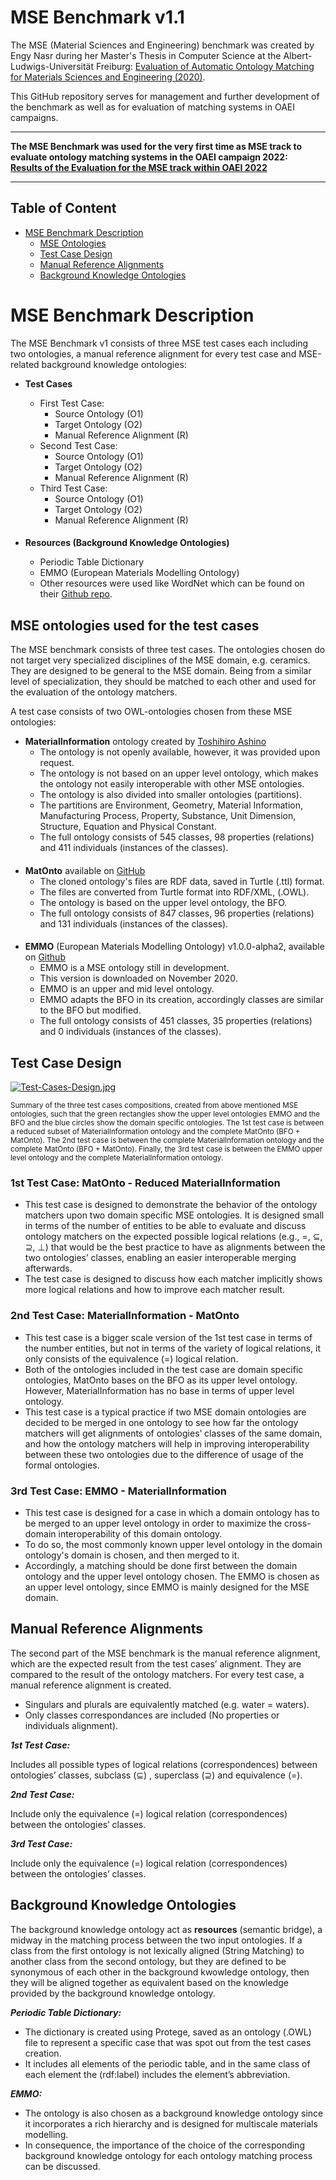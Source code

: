 # MSE Benchmark v1.1

The MSE (Material Sciences and Engineering) benchmark was created by Engy Nasr during her Master's Thesis in Computer Science at the 
Albert-Ludwigs-Universität Freiburg:
[Evaluation of Automatic Ontology Matching for Materials Sciences and Engineering (2020)](https://ad-publications.cs.uni-freiburg.de/theses/Master_Engy_Nasr_2020.pdf). 

This GitHub repository serves for management and further development of the benchmark as well as for evaluation of matching systems in OAEI campaigns. 

----

**The MSE Benchmark was used for the very first time as MSE track to evaluate ontology matching systems in the OAEI campaign 2022:**  
[**Results of the Evaluation for the MSE track within OAEI 2022**](Results/OAEI2022/OAEI2022_results.md)

----

## Table of Content

- [MSE Benchmark Description](#msebenchmarkdescription)
    - [MSE Ontologies](#mseontologies)
    - [Test Case Design](#testcases)
    - [Manual Reference Alignments](#manualreferencealignments)
    - [Background Knowledge Ontologies](#backgroundknowledgeontologies)


<a name="msebenchmarkdescription"/>  

# MSE Benchmark Description
The MSE Benchmark v1 consists of three MSE test cases each including two ontologies, a manual reference alignment for every test case and MSE-related background knowledge ontologies:

- **Test Cases**
    - First Test Case: 
        - Source Ontology (O1)
        - Target Ontology (O2)
        - Manual Reference Alignment (R) 
    - Second Test Case: 
        - Source Ontology (O1)
        - Target Ontology (O2)
        - Manual Reference Alignment (R)
    - Third Test Case: 
        - Source Ontology (O1)
        - Target Ontology (O2)
        - Manual Reference Alignment (R)  
        ####

- **Resources (Background Knowledge Ontologies)**
    - Periodic Table Dictionary
    - EMMO (European Materials Modelling Ontology)
    - Other resources were used like WordNet which can be found on their [Github repo](https://github.com/AgreementMakerLight/AML-Project/tree/master/AgreementMakerLight/store/knowledge).

<a name="mseontologies"/>  

## MSE ontologies used for the test cases

The MSE benchmark consists of three test cases. The ontologies chosen do not target very specialized disciplines of the MSE domain, e.g. ceramics. They are designed to be general to the MSE domain. Being from a similar level of specialization, they should be matched to each other and used for the evaluation of the ontology matchers.

A test case consists of two OWL-ontologies chosen from these MSE ontologies:

 - **MaterialInformation** ontology created by [Toshihiro Ashino](https://pdfs.semanticscholar.org/7f0a/d9346c8664bbb9e7d60c1efbd663a7790cdb.pdf?_ga=2.38778980.631833280.1600761428-1848885946.1600761428)
   - The ontology is not openly available, however, it was provided upon request. 
   - The ontology is not based on an upper level ontology, which makes the ontology not easily interoperable with other MSE ontologies. 
   - The ontology is also divided into smaller ontologies (partitions). 
   - The partitions are Environment, Geometry, Material Information, Manufacturing Process, Property, Substance, Unit Dimension, Structure, Equation and Physical Constant. 
   - The full ontology consists of 545 classes, 98 properties (relations) and 411 individuals (instances of the classes).
####
 - **MatOnto** available on [GitHub](https://github.com/inovexcorp/MatOnto-Ontologies)
   - The cloned ontology's files are RDF data, saved in Turtle (.ttl) format. 
   - The files are converted from Turtle format into RDF/XML, (.OWL).
   - The ontology is based on the upper level ontology, the BFO. 
   - The full ontology consists of 847 classes, 96 properties (relations) and 131 individuals (instances of the classes).
####
- **EMMO** (European Materials Modelling Ontology) v1.0.0-alpha2, available on [Github](https://github.com/emmo-repo/EMMO/tree/1.0.0-alpha2)
    - EMMO is a MSE ontology still in development.
    - This version is downloaded on November 2020.
    - EMMO is an upper and mid level ontology.
    - EMMO adapts the BFO in its creation, accordingly classes are similar to the BFO but modified.
    - The full ontology consists of 451 classes, 35 properties (relations) and 0 individuals (instances of the classes).

<a name="testcasedesign"/>  

## Test Case Design

[![Test-Cases-Design.jpg](https://i.postimg.cc/3NXxfmK9/Test-Cases-Design.jpg)](https://postimg.cc/YLS7h4Lm)

<sup>Summary of the three test cases compositions, created from above mentioned MSE ontologies, such that the green rectangles show the upper level ontologies EMMO and the BFO and the blue circles show the domain specific ontologies. The 1st test case is between a reduced subset of MaterialInformation ontology and  the complete MatOnto (BFO + MatOnto). The 2nd test case is between the complete MaterialInformation ontology and the complete MatOnto (BFO + MatOnto). Finally, the 3rd test case is between the EMMO upper level ontology and the complete MaterialInformation ontology.</sup>


### 1st Test Case: MatOnto - Reduced MaterialInformation

 - This test case is designed to demonstrate the behavior of the ontology matchers upon two domain specific MSE ontologies. It is designed small in terms of the number of entities to be able to evaluate and discuss ontology matchers on the expected possible logical relations (e.g., =, ⊆, ⊇, ⊥) that would be the best practice to have as alignments between the two ontologies’ classes, enabling an easier interoperable merging afterwards.
 - The test case is designed to discuss how each matcher implicitly shows more logical relations and how to improve each matcher result.

### 2nd Test Case: MaterialInformation - MatOnto
 - This test case is a bigger scale version of the 1st test case in terms of the number entities, but not in terms of the variety of logical relations, it only consists of the equivalence (=) logical relation.
 - Both of the ontologies included in the test case are domain specific ontologies, MatOnto bases on the BFO as its upper level ontology. However, MaterialInformation has no base in terms of upper level ontology.
 - This test case is a typical practice if two MSE domain ontologies are decided to be merged in one ontology to see how far the ontology matchers will get alignments of ontologies’ classes of the same domain, and how the ontology matchers will help in improving interoperability between these two ontologies due to the difference of usage of the formal ontologies.

### 3rd Test Case: EMMO - MaterialInformation
 - This test case is designed for a case in which a domain ontology has to be merged to an upper level ontology in order to maximize the cross-domain interoperability of this domain ontology. 
 - To do so, the most commonly known upper level ontology in the domain ontology's domain is chosen, and then merged to it. 
 - Accordingly, a matching should be done first between the domain ontology and the upper level ontology chosen.
The EMMO is chosen as an upper level ontology, since EMMO is mainly designed for the MSE domain.

<a name="manualreferencealignments"/>  

## Manual Reference Alignments
The second part of the MSE benchmark is the manual reference alignment, which are the expected result from the test cases’ alignment. They are compared to the result of the ontology matchers. For every test case, a manual reference alignment is created.

- Singulars and plurals are equivalently matched (e.g. water = waters).
- Only classes correspondances are included (No properties or individuals alignment).


***1st Test Case:***

Includes all possible types of logical relations (correspondences) between ontologies’ classes, subclass (⊆) , superclass (⊇) and equivalence (=).
        
***2nd Test Case:***

Include only the equivalence (=) logical relation (correspondences) between the ontologies’ classes.
    
***3rd Test Case:***

Include only the equivalence (=) logical relation (correspondences) between the ontologies’ classes.

<a name="backgroundknowledgeontologies"/>  

## Background Knowledge Ontologies

The background knowledge ontology act as **resources** (semantic bridge), a midway in the matching process between the two input ontologies. If a class from the first ontology is not lexically aligned (String Matching) to another class from the second ontology, but they are defined to be synonymous of each other in the background kwowledge ontology, then they will be aligned together as equivalent based on the knowledge provided by the background knowledge ontology.

***Periodic Table Dictionary:***
    
 - The dictionary is created using Protege, saved as an ontology (.OWL) file to represent a specific case that was spot out from the test cases creation. 
 - It includes all elements of the periodic table, and in the same class of each element the (rdf:label) includes the element’s abbreviation.
    
***EMMO:***

 - The ontology is also chosen as a background knowledge ontology since it incorporates a rich hierarchy and is designed for multiscale materials modelling.
 - In consequence, the importance of the choice of the corresponding background knowledge ontology for each ontology matching process can be discussed.
